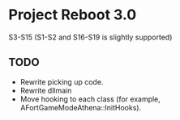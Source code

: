 # Project Reboot 3.0

S3-S15 (S1-S2 and S16-S19 is slightly supported)

## TODO

- Rewrite picking up code.
- Rewrite dllmain
- Move hooking to each class (for example, AFortGameModeAthena::InitHooks).
